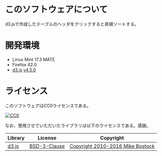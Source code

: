 # このソフトウェアについて

d3.jsで作成したテーブルのヘッダをクリックすると昇順ソートする。

# 開発環境

* Linux Mint 17.3 MATE
* Firefox 42.0
* [d3.js](https://d3js.org/) [v4.5.0](https://cdnjs.cloudflare.com/ajax/libs/d3/4.5.0/d3.min.js)

# ライセンス

このソフトウェアはCC0ライセンスである。

[![CC0](http://i.creativecommons.org/p/zero/1.0/88x31.png "CC0")](http://creativecommons.org/publicdomain/zero/1.0/deed.ja)

なお、使用させていただいたライブラリは以下のライセンスである。感謝。

Library|License|Copyright
-------|-------|---------
[d3.js](https://d3js.org/)|[BSD-3-Clause](https://opensource.org/licenses/BSD-3-Clause)|[Copyright 2010-2016 Mike Bostock](https://github.com/d3/d3/blob/master/LICENSE)

